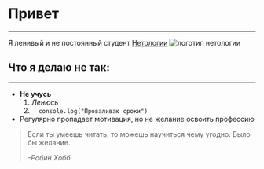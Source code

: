  # Привет 

 -----------

 Я ленивый и не постоянный студент [Нетологии](https://netology.ru/)
 ![логотип нетологии](https://netology.ru/images/netology_share.png)

 ## Что я делаю не так: 
 
 ---------------------

 * **Не учусь**
    1. *Ленюсь*
    2. ```  console.log("Проваливаю сроки")```
 * Регулярно пропадает мотивация, но не желание освоить профессию   
 
 > Если ты умеешь читать, то можешь научиться чему угодно. Было бы желание. 
 >
 > *-Робин Хобб*
 